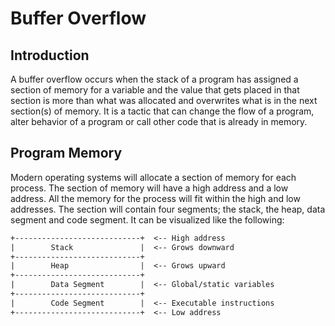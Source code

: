 # Buffer Overflow

## Introduction

A buffer overflow occurs when the stack of a program has assigned a section of memory for a variable and the value that gets placed in that section is more than what was allocated and overwrites what is in the next section(s) of memory. It is a tactic that can change the flow of a program, alter behavior of a program or call other code that is already in memory.

## Program Memory

Modern operating systems will allocate a section of memory for each process. The section of memory will have a high address and a low address. All the memory for the process will fit within the high and low addresses. The section will contain four segments; the stack, the heap, data segment and code segment. It can be visualized like the following:

```txt
+----------------------------+  <-- High address
|        Stack               |  <-- Grows downward
+----------------------------+
|        Heap                |  <-- Grows upward
+----------------------------+
|        Data Segment        |  <-- Global/static variables
+----------------------------+
|        Code Segment        |  <-- Executable instructions
+----------------------------+  <-- Low address
```
